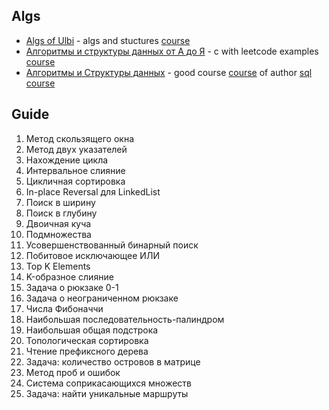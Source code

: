 ## Algs

- [Algs of Ulbi](https://github.com/Barklim/algs/tree/main/algs_and_structures_course) - algs and stuctures [course](https://www.youtube.com/watch?v=NErrGZ64OdE)
- [Алгоритмы и структуры данных от А до Я](https://github.com/Barklim/algs/tree/main/algs) - с with leetcode examples [course](https://coursehunter.net/course/algoritmy-i-struktury-dannyh-ot-a-do-ya?lesson=1)
- [Алгоритмы и Структуры данных](https://github.com/Barklim/algs/tree/main/algs) - good course [course](https://coursehunter.net/course/algoritmy-i-struktury-dannyh?lesson=7) of author [sql course](https://coursehunter.net/course/prakticheskiy-kurs-dlya-novichkov-po-sql-i-postgresql)

## Guide

1. Метод скользящего окна
2. Метод двух указателей
3. Нахождение цикла
4. Интервальное слияние
5. Цикличная сортировка
6. In-place Reversal для LinkedList
7. Поиск в ширину
8. Поиск в глубину
9. Двоичная куча
10. Подмножества
11. Усовершенствованный бинарный поиск
12. Побитовое исключающее ИЛИ
13. Top K Elements
14. K-образное слияние
15. Задача о рюкзаке 0-1
16. Задача о неограниченном рюкзаке
17. Числа Фибоначчи
18. Наибольшая последовательность-палиндром
19. Наибольшая общая подстрока
20. Топологическая сортировка
21. Чтение префиксного дерева
22. Задача: количество островов в матрице
23. Метод проб и ошибок
24. Система соприкасающихся множеств
25. Задача: найти уникальные маршруты
